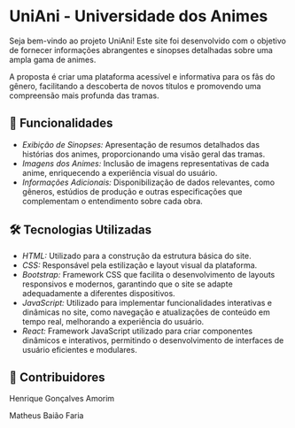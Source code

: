 # UniAni - Universidade dos Animes

Seja bem-vindo ao projeto UniAni! Este site foi desenvolvido com o objetivo de fornecer informações abrangentes e sinopses detalhadas sobre uma ampla gama de animes. 

A proposta é criar uma plataforma acessível e informativa para os fãs do gênero, facilitando a descoberta de novos títulos e promovendo uma compreensão mais profunda das tramas.

## 🚀 Funcionalidades

- *Exibição de Sinopses:* Apresentação de resumos detalhados das histórias dos animes, proporcionando uma visão geral das tramas.
- *Imagens dos Animes:* Inclusão de imagens representativas de cada anime, enriquecendo a experiência visual do usuário.
- *Informações Adicionais:* Disponibilização de dados relevantes, como gêneros, estúdios de produção e outras especificações que complementam o entendimento sobre cada obra.

## 🛠 Tecnologias Utilizadas

- *HTML:* Utilizado para a construção da estrutura básica do site.
- *CSS:* Responsável pela estilização e layout visual da plataforma.
- *Bootstrap:* Framework CSS que facilita o desenvolvimento de layouts responsivos e modernos, garantindo que o site se adapte adequadamente a diferentes dispositivos.
- *JavaScript:* Utilizado para implementar funcionalidades interativas e dinâmicas no site, como navegação e atualizações de conteúdo em tempo real, melhorando a experiência do usuário.
- *React:* Framework JavaScript utilizado para criar componentes dinâmicos e interativos, permitindo o desenvolvimento de interfaces de usuário eficientes e modulares.

## 🤝 Contribuidores

Henrique Gonçalves Amorim 

Matheus Baião Faria

